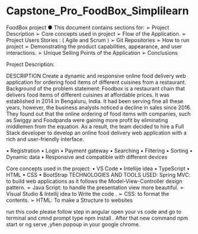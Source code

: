 # Capstone_Pro_FoodBox_Simplilearn
FoodBox project 
● This document contains sections for: 
➢	Project Description ➢ Core concepts used in project ➢ Flow of the Application. 
➢	Project Users Stories : ( Agile and Scrum ) 
➢	Git Repositories 
➢	How to run project 
➢	Demonstrating the product capabilities, appearance, and user interactions. 
➢	Unique Selling Points of the Application ➢ Conclusions 
 
 
 
Project Description: 
 
DESCRIPTION 
Create a dynamic and responsive online food delivery web application for ordering food items of different cuisines from a restaurant.
Background of the problem statement:
Foodbox is a restaurant chain that delivers food items of different cuisines at affordable prices. It was established in 2014 in Bengaluru, India. It had been serving fine all these years, however, the business analysts noticed a decline in sales since 2016. They found out that the online ordering of food items with companies, such as Swiggy and Foodpanda were gaining more profit by eliminating middlemen from the equation. As a result, the team decided to hire a Full Stack developer to develop an online food delivery web application with a rich and user-friendly interface.

•	Registration
•	Login
•	Payment gateway
•	Searching
•	Filtering
•	Sorting
•	Dynamic data
•	Responsive and compatible with different devices

      
 	 
Core concepts used in the project: 
•	VS Code 
•	Intellije idea
•	TypeScript 
•	HTML 
•	CSS 
•	BootStrap 
TECHNOLOGIES AND TOOLS USED: 
Spring MVC: to build web applications as it follows the Model-View-Controller design pattern. 
➢	Java Script: to handle the presentation view more beautiful. 
➢	Visual Studio & Intellij idea to Write the code . 
➢	CSS: to format the contents. 
➢	HTML: To make a Structure to websites 


run this code please follow step in angular
open your vs code and go to terminal and cmnd prompt type npm install .
After that new command npm  start or ng serve ,yhen popoup in your google chrome.
